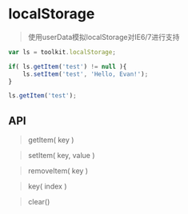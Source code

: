 # localStorage

> 使用userData模拟localStorage对IE6/7进行支持

```js
var ls = toolkit.localStorage;

if( ls.getItem('test') != null ){
    ls.setItem('test', 'Hello, Evan!');
}

ls.getItem('test');
```

## API

> getItem( key )

> setItem( key, value )

> removeItem( key )

> key( index )

> clear()
